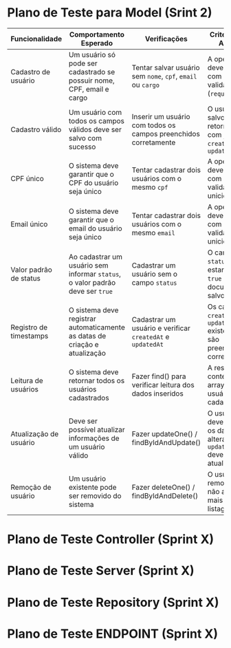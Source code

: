 

# Plano de Teste para Model (Srint 2) 


| Funcionalidade            | Comportamento Esperado                                                          | Verificações                                                  | Critérios de Aceite                                                          |
| ------------------------- | ------------------------------------------------------------------------------- | ------------------------------------------------------------- | ---------------------------------------------------------------------------- |
| Cadastro de usuário       | Um usuário só pode ser cadastrado se possuir nome, CPF, email e cargo           | Tentar salvar usuário sem `nome`, `cpf`, `email` ou `cargo`  | A operação deve falhar com erro de validação (`required`)                    |
| Cadastro válido           | Um usuário com todos os campos válidos deve ser salvo com sucesso               | Inserir um usuário com todos os campos preenchidos corretamente | O usuário é salvo e retornado com `_id`, `createdAt` e `updatedAt`             
| CPF único                 | O sistema deve garantir que o CPF do usuário seja único                         | Tentar cadastrar dois usuários com o mesmo `cpf`             | A operação deve falhar com erro de validação de unicidade                    |
| Email único               | O sistema deve garantir que o email do usuário seja único                       | Tentar cadastrar dois usuários com o mesmo `email`           | A operação deve falhar com erro de validação de unicidade                    |
| Valor padrão de status    | Ao cadastrar um usuário sem informar `status`, o valor padrão deve ser `true`  | Cadastrar um usuário sem o campo `status`                    | O campo `status` deve estar como `true` no documento salvo                   |
| Registro de timestamps    | O sistema deve registrar automaticamente as datas de criação e atualização      | Cadastrar um usuário e verificar `createdAt` e `updatedAt`    | Os campos `createdAt` e `updatedAt` existem e são preenchidos corretamente   |
| Leitura de usuários       | O sistema deve retornar todos os usuários cadastrados                           | Fazer find() para verificar leitura dos dados inseridos       | A resposta contém um array com os usuários cadastrados                       |
| Atualização de usuário    | Deve ser possível atualizar informações de um usuário válido                    | Fazer updateOne() / findByIdAndUpdate()                       | O usuário deve refletir os dados alterados e o `updatedAt` deve ser atualizado |
| Remoção de usuário        | Um usuário existente pode ser removido do sistema                               | Fazer deleteOne() / findByIdAndDelete()                       | O usuário é removido e não aparece mais na listagem                          |



# Plano de Teste Controller (Sprint X)

# Plano de Teste Server (Sprint X)

# Plano de Teste Repository (Sprint X)

# Plano de Teste ENDPOINT (Sprint X)
